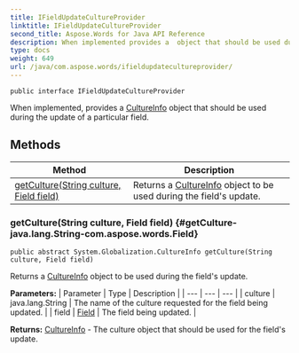```yaml
---
title: IFieldUpdateCultureProvider
linktitle: IFieldUpdateCultureProvider
second_title: Aspose.Words for Java API Reference
description: When implemented provides a  object that should be used during the update of a particular field in Java.
type: docs
weight: 649
url: /java/com.aspose.words/ifieldupdatecultureprovider/
---
```

```
public interface IFieldUpdateCultureProvider
```

When implemented, provides a [CultureInfo](../../com.aspose.words.net.system.globalization/cultureinfo/) object that should be used during the update of a particular field.
## Methods

| Method | Description |
| --- | --- |
| [getCulture(String culture, Field field)](#getCulture-java.lang.String-com.aspose.words.Field) | Returns a [CultureInfo](../../com.aspose.words.net.system.globalization/cultureinfo/) object to be used during the field's update. |
### getCulture(String culture, Field field) {#getCulture-java.lang.String-com.aspose.words.Field}
```
public abstract System.Globalization.CultureInfo getCulture(String culture, Field field)
```


Returns a [CultureInfo](../../com.aspose.words.net.system.globalization/cultureinfo/) object to be used during the field's update.

**Parameters:**
| Parameter | Type | Description |
| --- | --- | --- |
| culture | java.lang.String | The name of the culture requested for the field being updated. |
| field | [Field](../../com.aspose.words/field/) | The field being updated. |

**Returns:**
[CultureInfo](../../com.aspose.words.net.system.globalization/cultureinfo/) - The culture object that should be used for the field's update.
